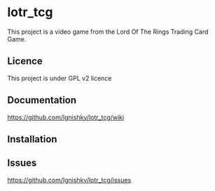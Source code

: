 # lotr_tcg

This project is a video game from the Lord Of The Rings Trading Card Game.

## Licence
This project is under GPL v2 licence

## Documentation
https://github.com/Ignishky/lotr_tcg/wiki

## Installation

## Issues
https://github.com/Ignishky/lotr_tcg/issues
